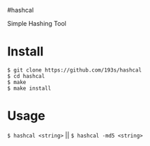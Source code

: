 #hashcal

Simple Hashing Tool

# Install
```
$ git clone https://github.com/193s/hashcal
$ cd hashcal
$ make
$ make install
```

# Usage
```$ hashcal <string>```
||
```$ hashcal -md5 <string>```
